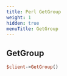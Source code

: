 ```yaml
---
title: Perl GetGroup
weight: 1
hidden: true
menuTitle: GetGroup
---
```

## GetGroup
```perl
$client->GetGroup()
```